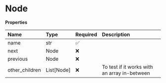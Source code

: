 # Node

**Properties**

| Name           | Type       | Required | Description                                  |
| :------------- | :--------- | :------- | :------------------------------------------- |
| name           | str        | ✅       |                                              |
| next           | Node       | ❌       |                                              |
| previous       | Node       | ❌       |                                              |
| other_children | List[Node] | ❌       | To test if it works with an array in-between |
